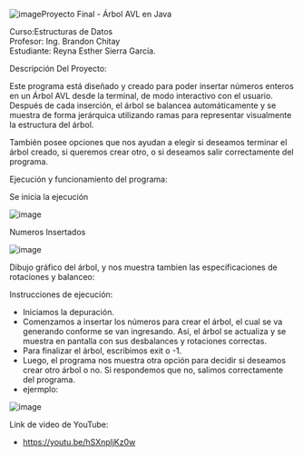 ![image](https://github.com/user-attachments/assets/d4209f08-fbe5-4420-a250-d0d27ebebb9f)Proyecto Final - Árbol AVL en Java

Curso:Estructuras de Datos  
Profesor: Ing. Brandon Chitay  
Estudiante: Reyna Esther Sierra García.


Descripción Del Proyecto:

Este programa está diseñado y creado para poder insertar números enteros en un Árbol AVL desde la terminal, de modo interactivo con el usuario.
Después de cada inserción, el árbol se balancea automáticamente y se muestra de forma jerárquica utilizando ramas para representar visualmente la estructura del árbol.

También posee opciones que nos ayudan a elegir si deseamos terminar el árbol creado, si queremos crear otro, o si deseamos salir correctamente del programa.


Ejecución y funcionamiento del programa:

Se inicia la ejecución


![image](https://github.com/user-attachments/assets/0353e5b5-b8d9-47b4-ba00-af25b2a9c68b)




Numeros Insertados


![image](https://github.com/user-attachments/assets/055272bb-9499-409b-9e32-e87877ddb577)





Dibujo gráfico del árbol, y nos muestra tambien las especificaciones de rotaciones y balanceo:








Instrucciones de ejecución:
* Iniciamos la depuración.
* Comenzamos a insertar los números para crear el árbol, el cual se va generando conforme se van ingresando.
Así, el árbol se actualiza y se muestra en pantalla con sus desbalances y rotaciones correctas.
* Para finalizar el árbol, escribimos exit o -1.
* Luego, el programa nos muestra otra opción para decidir si deseamos crear otro árbol o no.
Si respondemos que no, salimos correctamente del programa.
* ejermplo:

  
![image](https://github.com/user-attachments/assets/5b9c5a47-f0e7-4434-8140-d56a0d490d45)



Link de video de YouTube:
* https://youtu.be/hSXnpljKz0w


